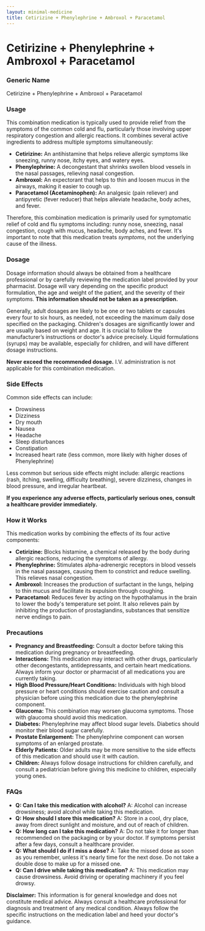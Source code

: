 ```yaml
---
layout: minimal-medicine
title: Cetirizine + Phenylephrine + Ambroxol + Paracetamol
---
```


# Cetirizine + Phenylephrine + Ambroxol + Paracetamol
### Generic Name
Cetirizine + Phenylephrine + Ambroxol + Paracetamol


### Usage

This combination medication is typically used to provide relief from the symptoms of the common cold and flu, particularly those involving upper respiratory congestion and allergic reactions.  It combines several active ingredients to address multiple symptoms simultaneously:

* **Cetirizine:** An antihistamine that helps relieve allergic symptoms like sneezing, runny nose, itchy eyes, and watery eyes.
* **Phenylephrine:** A decongestant that shrinks swollen blood vessels in the nasal passages, relieving nasal congestion.
* **Ambroxol:** An expectorant that helps to thin and loosen mucus in the airways, making it easier to cough up.
* **Paracetamol (Acetaminophen):** An analgesic (pain reliever) and antipyretic (fever reducer) that helps alleviate headache, body aches, and fever.

Therefore, this combination medication is primarily used for symptomatic relief of cold and flu symptoms including:  runny nose, sneezing, nasal congestion, cough with mucus, headache, body aches, and fever. It's important to note that this medication treats *symptoms*, not the underlying cause of the illness.


### Dosage

Dosage information should always be obtained from a healthcare professional or by carefully reviewing the medication label provided by your pharmacist.  Dosage will vary depending on the specific product formulation, the age and weight of the patient, and the severity of their symptoms.  **This information should not be taken as a prescription.**  

Generally, adult dosages are likely to be one or two tablets or capsules every four to six hours, as needed, not exceeding the maximum daily dose specified on the packaging.  Children's dosages are significantly lower and are usually based on weight and age. It is crucial to follow the manufacturer’s instructions or doctor's advice precisely. Liquid formulations (syrups) may be available, especially for children, and will have different dosage instructions.  

**Never exceed the recommended dosage.**  I.V. administration is not applicable for this combination medication.

### Side Effects

Common side effects can include:

* Drowsiness
* Dizziness
* Dry mouth
* Nausea
* Headache
* Sleep disturbances
* Constipation
* Increased heart rate (less common, more likely with higher doses of Phenylephrine)

Less common but serious side effects might include:  allergic reactions (rash, itching, swelling, difficulty breathing),  severe dizziness, changes in blood pressure, and irregular heartbeat.

**If you experience any adverse effects, particularly serious ones, consult a healthcare provider immediately.**


### How it Works

This medication works by combining the effects of its four active components:

* **Cetirizine:** Blocks histamine, a chemical released by the body during allergic reactions, reducing the symptoms of allergy.
* **Phenylephrine:** Stimulates alpha-adrenergic receptors in blood vessels in the nasal passages, causing them to constrict and reduce swelling. This relieves nasal congestion.
* **Ambroxol:** Increases the production of surfactant in the lungs, helping to thin mucus and facilitate its expulsion through coughing.
* **Paracetamol:** Reduces fever by acting on the hypothalamus in the brain to lower the body's temperature set point. It also relieves pain by inhibiting the production of prostaglandins, substances that sensitize nerve endings to pain.


### Precautions

* **Pregnancy and Breastfeeding:**  Consult a doctor before taking this medication during pregnancy or breastfeeding.
* **Interactions:** This medication may interact with other drugs, particularly other decongestants, antidepressants, and certain heart medications. Always inform your doctor or pharmacist of all medications you are currently taking.
* **High Blood Pressure/Heart Conditions:** Individuals with high blood pressure or heart conditions should exercise caution and consult a physician before using this medication due to the phenylephrine component.
* **Glaucoma:**  This combination may worsen glaucoma symptoms. Those with glaucoma should avoid this medication.
* **Diabetes:**  Phenylephrine may affect blood sugar levels. Diabetics should monitor their blood sugar carefully.
* **Prostate Enlargement:**  The phenylephrine component can worsen symptoms of an enlarged prostate.
* **Elderly Patients:** Older adults may be more sensitive to the side effects of this medication and should use it with caution.
* **Children:** Always follow dosage instructions for children carefully, and consult a pediatrician before giving this medicine to children, especially young ones.


### FAQs

* **Q: Can I take this medication with alcohol?**  A: Alcohol can increase drowsiness; avoid alcohol while taking this medication.
* **Q: How should I store this medication?** A: Store in a cool, dry place, away from direct sunlight and moisture, and out of reach of children.
* **Q: How long can I take this medication?** A: Do not take it for longer than recommended on the packaging or by your doctor. If symptoms persist after a few days, consult a healthcare provider.
* **Q: What should I do if I miss a dose?** A: Take the missed dose as soon as you remember, unless it's nearly time for the next dose. Do not take a double dose to make up for a missed one.
* **Q: Can I drive while taking this medication?** A: This medication may cause drowsiness. Avoid driving or operating machinery if you feel drowsy.

**Disclaimer:** This information is for general knowledge and does not constitute medical advice.  Always consult a healthcare professional for diagnosis and treatment of any medical condition.  Always follow the specific instructions on the medication label and heed your doctor's guidance.
